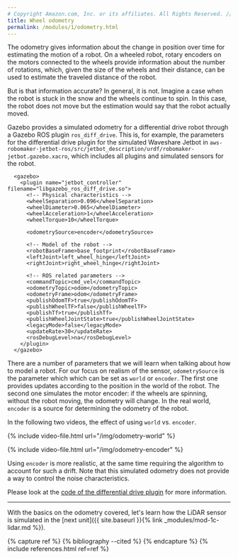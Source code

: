 ```yaml
---
# Copyright Amazon.com, Inc. or its affiliates. All Rights Reserved. // SPDX-License-Identifier: CC-BY-SA-4.0
title: Wheel odometry
permalink: /modules/1/odometry.html
---
```


The odometry gives information about the change in position over time for estimating the motion of a robot. On a wheeled robot, rotary encoders on the motors connected to the wheels provide information about the number of rotations, which, given the size of the wheels and their distance, can be used to estimate the traveled distance of the robot. 

But is that information accurate? In general, it is not. Imagine a case when the robot is stuck in the snow and the wheels continue to spin. In this case, the robot does not move but the estimation would say that the robot actually moved.

Gazebo provides a simulated odometry for a differential drive robot through a Gazebo ROS plugin `ros_diff_drive`. This is, for example, the parameters for the differential drive plugin for the simulated Waveshare Jetbot in `aws-robomaker-jetbot-ros/src/jetbot_description/urdf/robomaker-jetbot.gazebo.xacro`, which includes all plugins and simulated sensors for the robot.

```
  <gazebo>
    <plugin name="jetbot_controller" filename="libgazebo_ros_diff_drive.so">
      <!-- Physical characteristics -->
      <wheelSeparation>0.096</wheelSeparation>
      <wheelDiameter>0.065</wheelDiameter>
      <wheelAcceleration>1</wheelAcceleration>
      <wheelTorque>10</wheelTorque>
      
      <odometrySource>encoder</odometrySource>
      
      <!-- Model of the robot -->
      <robotBaseFrame>base_footprint</robotBaseFrame>
      <leftJoint>left_wheel_hinge</leftJoint>
      <rightJoint>right_wheel_hinge</rightJoint>
      
      <!-- ROS related parameters -->
      <commandTopic>cmd_vel</commandTopic>
      <odometryTopic>odom</odometryTopic>
      <odometryFrame>odom</odometryFrame>
      <publishOdomTF>true</publishOdomTF>
      <publishWheelTF>false</publishWheelTF>
      <publishTf>true</publishTf>
      <publishWheelJointState>true</publishWheelJointState>
      <legacyMode>false</legacyMode>
      <updateRate>30</updateRate>
      <rosDebugLevel>na</rosDebugLevel>
    </plugin>
  </gazebo>

```
There are a number of parameters that we will learn when talking about how to model a robot. For our focus on realism of the sensor,  `odometrySource` is the parameter which  which can be set as `world` or `encoder`. The first one provides updates according to the position in the world of the robot. The second one simulates the motor encoder: if the wheels are spinning, without the robot moving, the odometry will change. In the real world, `encoder` is a source for determining the odometry of the robot. 

In the following two videos, the effect of using `world` vs. `encoder`.

{% include video-file.html url="/img/odometry-world" %}

{% include video-file.html url="/img/odometry-encoder" %}

Using `encoder` is more realistic, at the same time requiring the algorithm to account for such a drift. Note that this simulated odometry does not provide a way to control the noise characteristics. 

Please look at the [code of the differential drive plugin](http://docs.ros.org/en/melodic/api/gazebo_plugins/html/gazebo__ros__diff__drive_8cpp_source.html) for more information.

---
With the basics on the odometry covered, let's learn how the LiDAR sensor is simulated in the [next unit]({{ site.baseurl }}{% link _modules/mod-1c-lidar.md %}).

{% capture ref %}
{% bibliography --cited %}
{% endcapture %}
{% include references.html ref=ref %}
